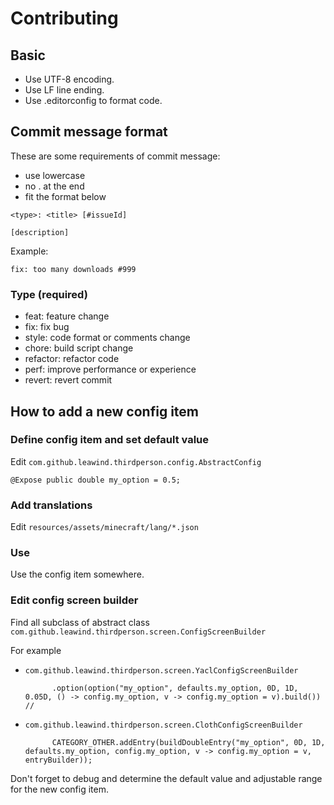 # Contributing

## Basic

* Use UTF-8 encoding.
* Use LF line ending.
* Use .editorconfig to format code.

## Commit message format

These are some requirements of commit message:

* use lowercase
* no . at the end
* fit the format below

```
<type>: <title> [#issueId]

[description]
```

Example:

```
fix: too many downloads #999
```

### Type (required)

- feat: feature change
- fix: fix bug
- style: code format or comments change
- chore: build script change
- refactor: refactor code
- perf: improve performance or experience
- revert: revert commit

## How to add a new config item

### Define config item and set default value

Edit `com.github.leawind.thirdperson.config.AbstractConfig`

```
@Expose public double my_option = 0.5;
```

### Add translations

Edit `resources/assets/minecraft/lang/*.json`

### Use

Use the config item somewhere.

### Edit config screen builder

Find all subclass of abstract class `com.github.leawind.thirdperson.screen.ConfigScreenBuilder`

For example

* `com.github.leawind.thirdperson.screen.YaclConfigScreenBuilder`
  ```
		.option(option("my_option", defaults.my_option, 0D, 1D, 0.05D, () -> config.my_option, v -> config.my_option = v).build()) //
  ```
* `com.github.leawind.thirdperson.screen.ClothConfigScreenBuilder`
  ```
		CATEGORY_OTHER.addEntry(buildDoubleEntry("my_option", 0D, 1D, defaults.my_option, config.my_option, v -> config.my_option = v, entryBuilder));
  ```

Don't forget to debug and determine the default value and adjustable range for the new config item.
